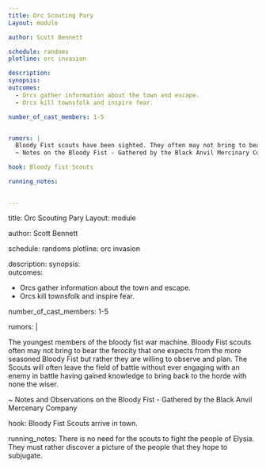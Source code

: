 ```yaml
---
title: Orc Scouting Pary
Layout: module

author: Scott Bennett

schedule: randoms
plotline: orc invasion

description: 
synopsis:   
outcomes: 
  - Orcs gather information about the town and escape.
  - Orcs kill townsfolk and inspire fear.

number_of_cast_members: 1-5


rumors: |
  Bloody Fist scouts have been sighted. They often may not bring to bear the ferocity that one expects from the bloody fist but rather they 
  ~ Notes on the Bloody Fist - Gathered by the Black Anvil Mercinary Company

hook: Bloody fist Scouts 

running_notes: 


---
```


title: Orc Scouting Pary
Layout: module

author: Scott Bennett

schedule: randoms
plotline: orc invasion

description: 
synopsis:   
outcomes: 
  - Orcs gather information about the town and escape.
  - Orcs kill townsfolk and inspire fear.

number_of_cast_members: 1-5

rumors:  | 

  The youngest members of the bloody fist war machine.  Bloody Fist scouts often may not bring to bear the ferocity that one expects from the more seasoned Bloody Fist but rather they are willing to observe and plan. The Scouts will often leave the field of battle without ever engaging with an enemy in battle having gained knowledge to bring back to the horde with none the wiser. 

  ~ Notes and Observations on the Bloody Fist - Gathered by the Black Anvil Mercenary Company

hook: Bloody Fist Scouts arrive in town. 

running_notes: There is no need for the scouts to fight the people of Elysia. They must rather discover a picture of the people that they hope to subjugate. 
